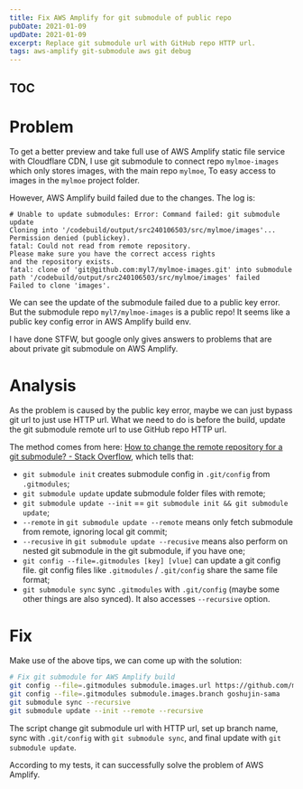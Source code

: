 ```yaml
---
title: Fix AWS Amplify for git submodule of public repo
pubDate: 2021-01-09
updDate: 2021-01-09
excerpt: Replace git submodule url with GitHub repo HTTP url.
tags: aws-amplify git-submodule aws git debug
---
```


<!-- Copyright (c) 2020-2022 myl7 -->
<!-- SPDX-License-Identifier: CC-BY-SA-4.0 -->

## TOC

# Problem

To get a better preview and take full use of AWS Amplify static file service with Cloudflare CDN,
I use git submodule to connect repo `mylmoe-images` which only stores images, with the main repo `mylmoe`,
To easy access to images in the `mylmoe` project folder.

However, AWS Amplify build failed due to the changes.
The log is:

```log
# Unable to update submodules: Error: Command failed: git submodule update
Cloning into '/codebuild/output/src240106503/src/mylmoe/images'...
Permission denied (publickey).
fatal: Could not read from remote repository.
Please make sure you have the correct access rights
and the repository exists.
fatal: clone of 'git@github.com:myl7/mylmoe-images.git' into submodule path '/codebuild/output/src240106503/src/mylmoe/images' failed
Failed to clone 'images'.
```

We can see the update of the submodule failed due to a public key error.
But the submodule repo `myl7/mylmoe-images` is a public repo!
It seems like a public key config error in AWS Amplify build env.

I have done STFW, but google only gives answers to problems that are about private git submodule on AWS Amplify.

# Analysis

As the problem is caused by the public key error, maybe we can just bypass git url to just use HTTP url.
What we need to do is before the build, update the git submodule remote url to use GitHub repo HTTP url.

The method comes from here:
[How to change the remote repository for a git submodule? - Stack Overflow](https://stackoverflow.com/questions/913701/how-to-change-the-remote-repository-for-a-git-submodule),
which tells that:

- `git submodule init` creates submodule config in `.git/config` from `.gitmodules`;
- `git submodule update` update submodule folder files with remote;
- `git submodule update --init` == `git submodule init && git submodule update`;
- `--remote` in `git submodule update --remote` means only fetch submodule from remote, ignoring local git commit;
- `--recusive` in `git submodule update --recusive` means also perform on nested git submodule in the git submodule, if you have one;
- `git config --file=.gitmodules [key] [vlue]` can update a git config file. git config files like `.gitmodules` / `.git/config` share the same file format;
- `git submodule sync` sync `.gitmodules` with `.git/config` (maybe some other things are also synced). It also accesses `--recursive` option.

# Fix

Make use of the above tips, we can come up with the solution:

```bash
# Fix git submodule for AWS Amplify build
git config --file=.gitmodules submodule.images.url https://github.com/myl7/mylmoe-images
git config --file=.gitmodules submodule.images.branch goshujin-sama
git submodule sync --recursive
git submodule update --init --remote --recursive
```

The script change git submodule url with HTTP url, set up branch name, sync with `.git/config` with `git submodule sync`,
and final update with `git submodule update`.

According to my tests, it can successfully solve the problem of AWS Amplify.
